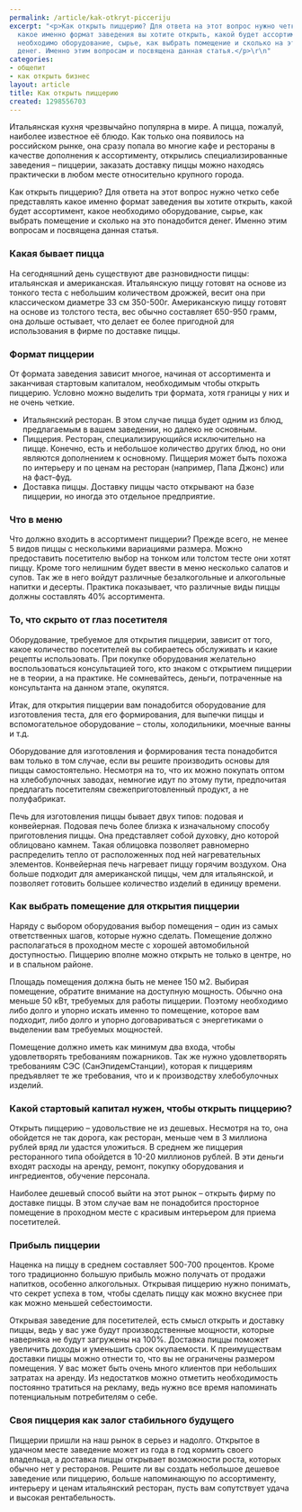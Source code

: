 ```yaml
---
permalink: /article/kak-otkryt-picceriju
excerpt: "<p>Как открыть пиццерию? Для ответа на этот вопрос нужно четко себе представлять
  какое именно формат заведения вы хотите открыть, какой будет ассортимент, какое
  необходимо оборудование, сырье, как выбрать помещение и сколько на это понадобится
  денег. Именно этим вопросам и посвящена данная статья.</p>\r\n"
categories:
- общепит
- как открыть бизнес
layout: article
title: Как открыть пиццерию
created: 1298556703
---
```

<!--break-->
<p>Итальянская кухня чрезвычайно популярна в мире. А пицца, пожалуй, наиболее известное её блюдо. Как только она появилось на российском рынке, она сразу попала во многие кафе и рестораны в качестве дополнения к ассортименту, открылись специализированные заведения – пиццерии, заказать доставку пиццы можно находясь практически в любом месте относительно крупного города.</p>
<p>Как открыть пиццерию? Для ответа на этот вопрос нужно четко себе представлять какое именно формат заведения вы хотите открыть, какой будет ассортимент, какое необходимо оборудование, сырье, как выбрать помещение и сколько на это понадобится денег. Именно этим вопросам и посвящена данная статья.</p>
<h3>Какая бывает пицца</h3>
<p>На сегодняшний день существуют две разновидности пиццы: итальянская и американская. Итальянскую пиццу готовят на основе из тонкого теста с небольшим количеством дрожжей, весит она при классическом диаметре 33 см 350-500г. Американскую пиццу готовят на основе из толстого теста, вес обычно составляет 650-950 грамм, она дольше остывает, что делает ее более пригодной для использования в фирме по доставке пиццы.</p>
<h3>Формат пиццерии</h3>
<p>От формата заведения зависит многое, начиная от ассортимента и заканчивая стартовым капиталом, необходимым чтобы открыть пиццерию. Условно можно выделить три формата, хотя границы у них и не очень четкие. </p>
<ul>
	<li>Итальянский ресторан. В этом случае пицца будет одним из блюд, предлагаемым в вашем заведении, но далеко не основным. </li>
	<li>Пиццерия. Ресторан, специализирующийся исключительно на пицце. Конечно, есть и небольшое количество других блюд, но они являются дополнением к основному. Пиццерия может быть похожа по интерьеру и по ценам на ресторан (например, Папа Джонс) или на фаст-фуд. </li>
	<li>Доставка пиццы. Доставку пиццы часто открывают на базе пиццерии, но иногда это отдельное предприятие.</li>
</ul>
<h3>Что в меню</h3>
<p>Что должно входить в ассортимент пиццерии? Прежде всего, не менее 5 видов пиццы с несколькими вариациями размера. Можно предоставить посетителю выбор на тонком или толстом тесте они хотят пиццу. Кроме того нелишним будет ввести в меню несколько салатов и супов. Так же в него войдут различные безалкогольные и алкогольные напитки и десерты. Практика показывает, что различные виды пиццы должны составлять 40% ассортимента.</p>
<h3>То, что скрыто от глаз посетителя</h3>
<p>Оборудование, требуемое для открытия пиццерии, зависит от того, какое количество посетителей вы собираетесь обслуживать и какие рецепты использовать. При покупке оборудования желательно воспользоваться консультацией того, кто знаком с открытием пиццерии не в теории, а на практике. Не сомневайтесь, деньги, потраченные на консультанта на данном этапе, окупятся.</p>
<p>Итак, для открытия пиццерии вам понадобится оборудование для изготовления теста, для его формирования, для выпечки пиццы и вспомогательное оборудование – столы, холодильники, моечные ванны и т.д.</p>
<p>Оборудование для изготовления и формирования теста понадобится вам только в том случае, если вы решите производить основы для пиццы самостоятельно. Несмотря на то, что их можно покупать оптом на хлебобулочных заводах, немногие идут по этому пути, предпочитая предлагать посетителям свежеприготовленный продукт, а не полуфабрикат.</p>
<p>Печь для изготовления пиццы бывает двух типов: подовая и конвейерная. Подовая печь более близка к изначальному способу приготовления пиццы. Она представляет собой духовку, дно которой облицовано камнем. Такая облицовка позволяет равномерно распределить тепло от расположенных под ней нагревательных элементов. Конвейерная печь нагревает пиццу горячим воздухом. Она больше подходит для американской пиццы, чем для итальянской, и позволяет готовить большее количество изделий в единицу времени.</p>
<h3>Как выбрать помещение для открытия пиццерии</h3>
<p>Наряду с выбором оборудования выбор помещения – один из самых ответственных шагов, которые нужно сделать. Помещение должно располагаться в проходном месте с хорошей автомобильной доступностью. Пиццерию вполне можно открыть не только в центре, но и в спальном районе. </p>
<p>Площадь помещения должна быть не менее 150 м2. Выбирая помещение, обратите внимание на доступную мощность. Обычно она меньше 50 кВт, требуемых для работы пиццерии. Поэтому необходимо либо долго и упорно искать именно то помещение, которое вам подходит, либо долго и упорно договариваться с энергетиками о выделении вам требуемых мощностей.</p>
<p>Помещение должно иметь как минимум два входа, чтобы удовлетворять требованиям пожарников. Так же нужно удовлетворять требованиям СЭС (СанЭпидемСтанции), которая к пиццериям предъявляет те же требования, что и к производству хлебобулочных изделий. </p>
<h3>Какой стартовый капитал нужен, чтобы открыть пиццерию?</h3>
<p>Открыть пиццерию – удовольствие не из дешевых. Несмотря на то, она обойдется не так дорога, как ресторан, меньше чем в 3 миллиона рублей вряд ли удастся уложиться. В среднем же пиццерия ресторанного типа обойдется в 10-20 миллионов рублей. В эти деньги входят расходы на аренду, ремонт, покупку оборудования и ингредиентов, обучение персонала.</p>
<p>Наиболее дешевый способ выйти на этот рынок – открыть фирму по доставке пиццы. В этом случае вам не понадобится просторное помещение в проходном месте с красивым интерьером для приема посетителей.</p>
<h3>Прибыль пиццерии</h3>
<p>Наценка на пиццу в среднем составляет 500-700 процентов. Кроме того традиционно большую прибыль можно получать от продажи напитков, особенно алкогольных. Открывая пиццерию нужно понимать, что секрет успеха в том, чтобы сделать пиццу как можно вкуснее при как можно меньшей себестоимости.</p>
<p>Открывая заведение для посетителей, есть смысл открыть и доставку пиццы, ведь у вас уже будут производственные мощности, которые наверняка не будут загружены на 100%. Доставка пиццы поможет увеличить доходы и уменьшить срок окупаемости. К преимуществам доставки пиццы можно отнести то, что вы не ограничены размером помещения. У вас может быть очень много клиентов при небольших затратах на аренду. Из недостатков можно отметить необходимость постоянно тратиться на рекламу, ведь нужно все время напоминать потенциальным потребителям о себе.</p>
<h3>Своя пиццерия как залог стабильного будущего</h3>
<p>Пиццерии пришли на наш рынок в серьез и надолго. Открытое в удачном месте заведение может из года в год кормить своего владельца, а доставка пиццы открывает возможности роста, которых обычно нет у ресторанов. Решите ли вы создать небольшое дешевое заведение или пиццерию, больше напоминающую по ассортименту, интерьеру и ценам итальянский ресторан, пусть вам сопутствует удача и высокая рентабельность.</p>
